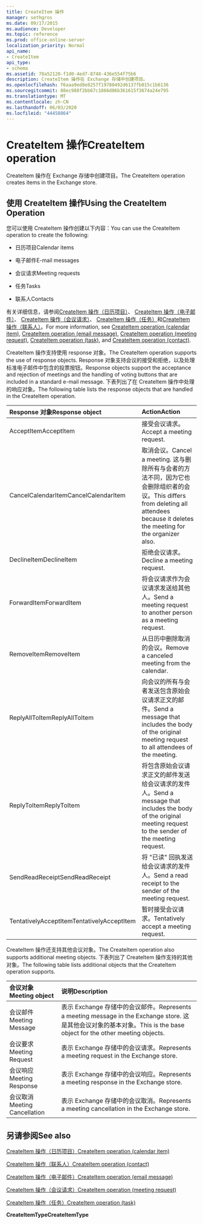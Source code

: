 ```yaml
---
title: CreateItem 操作
manager: sethgros
ms.date: 09/17/2015
ms.audience: Developer
ms.topic: reference
ms.prod: office-online-server
localization_priority: Normal
api_name:
- CreateItem
api_type:
- schema
ms.assetid: 78a52120-f1d0-4ed7-8748-436e554f75b6
description: CreateItem 操作在 Exchange 存储中创建项目。
ms.openlocfilehash: f6aaa9ed8e8257f19780492d6137fb015c1b6136
ms.sourcegitcommit: 88ec988f2bb67c1866d06b361615f3674a24e795
ms.translationtype: MT
ms.contentlocale: zh-CN
ms.lasthandoff: 06/03/2020
ms.locfileid: "44458864"
---
```

# <a name="createitem-operation"></a><span data-ttu-id="7c3ea-103">CreateItem 操作</span><span class="sxs-lookup"><span data-stu-id="7c3ea-103">CreateItem operation</span></span>

<span data-ttu-id="7c3ea-104">CreateItem 操作在 Exchange 存储中创建项目。</span><span class="sxs-lookup"><span data-stu-id="7c3ea-104">The CreateItem operation creates items in the Exchange store.</span></span>
  
## <a name="using-the-createitem-operation"></a><span data-ttu-id="7c3ea-105">使用 CreateItem 操作</span><span class="sxs-lookup"><span data-stu-id="7c3ea-105">Using the CreateItem Operation</span></span>

<span data-ttu-id="7c3ea-106">您可以使用 CreateItem 操作创建以下内容：</span><span class="sxs-lookup"><span data-stu-id="7c3ea-106">You can use the CreateItem operation to create the following:</span></span>
  
- <span data-ttu-id="7c3ea-107">日历项目</span><span class="sxs-lookup"><span data-stu-id="7c3ea-107">Calendar items</span></span>
    
- <span data-ttu-id="7c3ea-108">电子邮件</span><span class="sxs-lookup"><span data-stu-id="7c3ea-108">E-mail messages</span></span>
    
- <span data-ttu-id="7c3ea-109">会议请求</span><span class="sxs-lookup"><span data-stu-id="7c3ea-109">Meeting requests</span></span>
    
- <span data-ttu-id="7c3ea-110">任务</span><span class="sxs-lookup"><span data-stu-id="7c3ea-110">Tasks</span></span>
    
- <span data-ttu-id="7c3ea-111">联系人</span><span class="sxs-lookup"><span data-stu-id="7c3ea-111">Contacts</span></span>
    
<span data-ttu-id="7c3ea-112">有关详细信息，请参阅[CreateItem 操作（日历项目）](createitem-operation-calendar-item.md)、 [CreateItem 操作（电子邮件）](createitem-operation-email-message.md)、 [CreateItem 操作（会议请求）](createitem-operation-meeting-request.md)、 [CreateItem 操作（任务）](createitem-operation-task.md)和[CreateItem 操作（联系人）](createitem-operation-contact.md)。</span><span class="sxs-lookup"><span data-stu-id="7c3ea-112">For more information, see [CreateItem operation (calendar item)](createitem-operation-calendar-item.md), [CreateItem operation (email message)](createitem-operation-email-message.md), [CreateItem operation (meeting request)](createitem-operation-meeting-request.md), [CreateItem operation (task)](createitem-operation-task.md), and [CreateItem operation (contact)](createitem-operation-contact.md).</span></span>
  
<span data-ttu-id="7c3ea-113">CreateItem 操作支持使用 response 对象。</span><span class="sxs-lookup"><span data-stu-id="7c3ea-113">The CreateItem operation supports the use of response objects.</span></span> <span data-ttu-id="7c3ea-114">Response 对象支持会议的接受和拒绝，以及处理标准电子邮件中包含的投票按钮。</span><span class="sxs-lookup"><span data-stu-id="7c3ea-114">Response objects support the acceptance and rejection of meetings and the handling of voting buttons that are included in a standard e-mail message.</span></span> <span data-ttu-id="7c3ea-115">下表列出了在 CreateItem 操作中处理的响应对象。</span><span class="sxs-lookup"><span data-stu-id="7c3ea-115">The following table lists the response objects that are handled in the CreateItem operation.</span></span>
  
|<span data-ttu-id="7c3ea-116">**Response 对象**</span><span class="sxs-lookup"><span data-stu-id="7c3ea-116">**Response object**</span></span>|<span data-ttu-id="7c3ea-117">**Action**</span><span class="sxs-lookup"><span data-stu-id="7c3ea-117">**Action**</span></span>|
|:-----|:-----|
|<span data-ttu-id="7c3ea-118">AcceptItem</span><span class="sxs-lookup"><span data-stu-id="7c3ea-118">AcceptItem</span></span>  <br/> |<span data-ttu-id="7c3ea-119">接受会议请求。</span><span class="sxs-lookup"><span data-stu-id="7c3ea-119">Accept a meeting request.</span></span>  <br/> |
|<span data-ttu-id="7c3ea-120">CancelCalendarItem</span><span class="sxs-lookup"><span data-stu-id="7c3ea-120">CancelCalendarItem</span></span>  <br/> |<span data-ttu-id="7c3ea-121">取消会议。</span><span class="sxs-lookup"><span data-stu-id="7c3ea-121">Cancel a meeting.</span></span> <span data-ttu-id="7c3ea-122">这与删除所有与会者的方法不同，因为它也会删除组织者的会议。</span><span class="sxs-lookup"><span data-stu-id="7c3ea-122">This differs from deleting all attendees because it deletes the meeting for the organizer also.</span></span>  <br/> |
|<span data-ttu-id="7c3ea-123">DeclineItem</span><span class="sxs-lookup"><span data-stu-id="7c3ea-123">DeclineItem</span></span>  <br/> |<span data-ttu-id="7c3ea-124">拒绝会议请求。</span><span class="sxs-lookup"><span data-stu-id="7c3ea-124">Decline a meeting request.</span></span>  <br/> |
|<span data-ttu-id="7c3ea-125">ForwardItem</span><span class="sxs-lookup"><span data-stu-id="7c3ea-125">ForwardItem</span></span>  <br/> |<span data-ttu-id="7c3ea-126">将会议请求作为会议请求发送给其他人。</span><span class="sxs-lookup"><span data-stu-id="7c3ea-126">Send a meeting request to another person as a meeting request.</span></span>  <br/> |
|<span data-ttu-id="7c3ea-127">RemoveItem</span><span class="sxs-lookup"><span data-stu-id="7c3ea-127">RemoveItem</span></span>  <br/> |<span data-ttu-id="7c3ea-128">从日历中删除取消的会议。</span><span class="sxs-lookup"><span data-stu-id="7c3ea-128">Remove a canceled meeting from the calendar.</span></span>  <br/> |
|<span data-ttu-id="7c3ea-129">ReplyAllToItem</span><span class="sxs-lookup"><span data-stu-id="7c3ea-129">ReplyAllToItem</span></span>  <br/> |<span data-ttu-id="7c3ea-130">向会议的所有与会者发送包含原始会议请求正文的邮件。</span><span class="sxs-lookup"><span data-stu-id="7c3ea-130">Send a message that includes the body of the original meeting request to all attendees of the meeting.</span></span>  <br/> |
|<span data-ttu-id="7c3ea-131">ReplyToItem</span><span class="sxs-lookup"><span data-stu-id="7c3ea-131">ReplyToItem</span></span>  <br/> |<span data-ttu-id="7c3ea-132">将包含原始会议请求正文的邮件发送给会议请求的发件人。</span><span class="sxs-lookup"><span data-stu-id="7c3ea-132">Send a message that includes the body of the original meeting request to the sender of the meeting request.</span></span>  <br/> |
|<span data-ttu-id="7c3ea-133">SendReadReceipt</span><span class="sxs-lookup"><span data-stu-id="7c3ea-133">SendReadReceipt</span></span>  <br/> |<span data-ttu-id="7c3ea-134">将 "已读" 回执发送给会议请求的发件人。</span><span class="sxs-lookup"><span data-stu-id="7c3ea-134">Send a read receipt to the sender of the meeting request.</span></span>  <br/> |
|<span data-ttu-id="7c3ea-135">TentativelyAcceptItem</span><span class="sxs-lookup"><span data-stu-id="7c3ea-135">TentativelyAcceptItem</span></span>  <br/> |<span data-ttu-id="7c3ea-136">暂时接受会议请求。</span><span class="sxs-lookup"><span data-stu-id="7c3ea-136">Tentatively accept a meeting request.</span></span>  <br/> |
   
<span data-ttu-id="7c3ea-137">CreateItem 操作还支持其他会议对象。</span><span class="sxs-lookup"><span data-stu-id="7c3ea-137">The CreateItem operation also supports additional meeting objects.</span></span> <span data-ttu-id="7c3ea-138">下表列出了 CreateItem 操作支持的其他对象。</span><span class="sxs-lookup"><span data-stu-id="7c3ea-138">The following table lists additional objects that the CreateItem operation supports.</span></span>
  
|<span data-ttu-id="7c3ea-139">**会议对象**</span><span class="sxs-lookup"><span data-stu-id="7c3ea-139">**Meeting object**</span></span>|<span data-ttu-id="7c3ea-140">**说明**</span><span class="sxs-lookup"><span data-stu-id="7c3ea-140">**Description**</span></span>|
|:-----|:-----|
|<span data-ttu-id="7c3ea-141">会议邮件</span><span class="sxs-lookup"><span data-stu-id="7c3ea-141">Meeting Message</span></span>  <br/> |<span data-ttu-id="7c3ea-142">表示 Exchange 存储中的会议邮件。</span><span class="sxs-lookup"><span data-stu-id="7c3ea-142">Represents a meeting message in the Exchange store.</span></span> <span data-ttu-id="7c3ea-143">这是其他会议对象的基本对象。</span><span class="sxs-lookup"><span data-stu-id="7c3ea-143">This is the base object for the other meeting objects.</span></span>  <br/> |
|<span data-ttu-id="7c3ea-144">会议要求</span><span class="sxs-lookup"><span data-stu-id="7c3ea-144">Meeting Request</span></span>  <br/> |<span data-ttu-id="7c3ea-145">表示 Exchange 存储中的会议请求。</span><span class="sxs-lookup"><span data-stu-id="7c3ea-145">Represents a meeting request in the Exchange store.</span></span>  <br/> |
|<span data-ttu-id="7c3ea-146">会议响应</span><span class="sxs-lookup"><span data-stu-id="7c3ea-146">Meeting Response</span></span>  <br/> |<span data-ttu-id="7c3ea-147">表示 Exchange 存储中的会议响应。</span><span class="sxs-lookup"><span data-stu-id="7c3ea-147">Represents a meeting response in the Exchange store.</span></span>  <br/> |
|<span data-ttu-id="7c3ea-148">会议取消</span><span class="sxs-lookup"><span data-stu-id="7c3ea-148">Meeting Cancellation</span></span>  <br/> |<span data-ttu-id="7c3ea-149">表示 Exchange 存储中的会议取消。</span><span class="sxs-lookup"><span data-stu-id="7c3ea-149">Represents a meeting cancellation in the Exchange store.</span></span>  <br/> |
   
## <a name="see-also"></a><span data-ttu-id="7c3ea-150">另请参阅</span><span class="sxs-lookup"><span data-stu-id="7c3ea-150">See also</span></span>



[<span data-ttu-id="7c3ea-151">CreateItem 操作（日历项目）</span><span class="sxs-lookup"><span data-stu-id="7c3ea-151">CreateItem operation (calendar item)</span></span>](createitem-operation-calendar-item.md)
  
[<span data-ttu-id="7c3ea-152">CreateItem 操作（联系人）</span><span class="sxs-lookup"><span data-stu-id="7c3ea-152">CreateItem operation (contact)</span></span>](createitem-operation-contact.md)
  
[<span data-ttu-id="7c3ea-153">CreateItem 操作（电子邮件）</span><span class="sxs-lookup"><span data-stu-id="7c3ea-153">CreateItem operation (email message)</span></span>](createitem-operation-email-message.md)
  
[<span data-ttu-id="7c3ea-154">CreateItem 操作（会议请求）</span><span class="sxs-lookup"><span data-stu-id="7c3ea-154">CreateItem operation (meeting request)</span></span>](createitem-operation-meeting-request.md)
  
[<span data-ttu-id="7c3ea-155">CreateItem 操作（任务）</span><span class="sxs-lookup"><span data-stu-id="7c3ea-155">CreateItem operation (task)</span></span>](createitem-operation-task.md)
  
 <span data-ttu-id="7c3ea-156">**CreateItemType**</span><span class="sxs-lookup"><span data-stu-id="7c3ea-156">**CreateItemType**</span></span>

